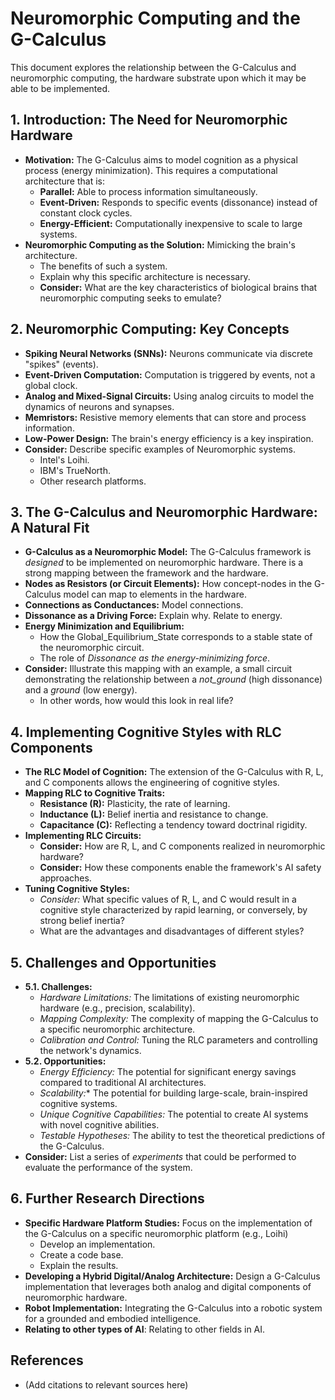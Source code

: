 # Neuromorphic Computing and the G-Calculus

This document explores the relationship between the G-Calculus and neuromorphic computing, the hardware substrate upon which it may be able to be implemented.

## 1. Introduction: The Need for Neuromorphic Hardware

*   **Motivation:** The G-Calculus aims to model cognition as a physical process (energy minimization). This requires a computational architecture that is:
    *   **Parallel:** Able to process information simultaneously.
    *   **Event-Driven:** Responds to specific events (dissonance) instead of constant clock cycles.
    *   **Energy-Efficient:** Computationally inexpensive to scale to large systems.
*   **Neuromorphic Computing as the Solution:** Mimicking the brain's architecture.
    *   The benefits of such a system.
    *   Explain why this specific architecture is necessary.
    *   **Consider:** What are the key characteristics of biological brains that neuromorphic computing seeks to emulate?

## 2.  Neuromorphic Computing: Key Concepts

*   **Spiking Neural Networks (SNNs):**  Neurons communicate via discrete "spikes" (events).
*   **Event-Driven Computation:**  Computation is triggered by events, not a global clock.
*   **Analog and Mixed-Signal Circuits:** Using analog circuits to model the dynamics of neurons and synapses.
*   **Memristors:**  Resistive memory elements that can store and process information.
*   **Low-Power Design:** The brain's energy efficiency is a key inspiration.
*   **Consider:** Describe specific examples of Neuromorphic systems.
    *   Intel's Loihi.
    *   IBM's TrueNorth.
    *   Other research platforms.

## 3.  The G-Calculus and Neuromorphic Hardware: A Natural Fit

*   **G-Calculus as a Neuromorphic Model:**  The G-Calculus framework is *designed* to be implemented on neuromorphic hardware.  There is a strong mapping between the framework and the hardware.
*   **Nodes as Resistors (or Circuit Elements):** How concept-nodes in the G-Calculus model can map to elements in the hardware.
*   **Connections as Conductances:** Model connections.
*   **Dissonance as a Driving Force:** Explain why.  Relate to energy.
*   **Energy Minimization and Equilibrium:**
    *   How the Global_Equilibrium_State corresponds to a stable state of the neuromorphic circuit.
    *   The role of *Dissonance as the energy-minimizing force*.
*   **Consider:**  Illustrate this mapping with an example, a small circuit demonstrating the relationship between a *not\_ground* (high dissonance) and a *ground* (low energy).
    *   In other words, how would this look in real life?

## 4. Implementing Cognitive Styles with RLC Components

*   **The RLC Model of Cognition:** The extension of the G-Calculus with R, L, and C components allows the engineering of cognitive styles.
*   **Mapping RLC to Cognitive Traits:**
    *   **Resistance (R):** Plasticity, the rate of learning.
    *   **Inductance (L):** Belief inertia and resistance to change.
    *   **Capacitance (C):** Reflecting a tendency toward doctrinal rigidity.
*   **Implementing RLC Circuits:**
    *   **Consider:** How are R, L, and C components realized in neuromorphic hardware?
    *   **Consider:** How these components enable the framework's AI safety approaches.
*   **Tuning Cognitive Styles:**
    *   *Consider:* What specific values of R, L, and C would result in a cognitive style characterized by rapid learning, or conversely, by strong belief inertia?
    *   What are the advantages and disadvantages of different styles?

## 5.  Challenges and Opportunities

*   **5.1. Challenges:**
    *   *Hardware Limitations:* The limitations of existing neuromorphic hardware (e.g., precision, scalability).
    *   *Mapping Complexity:* The complexity of mapping the G-Calculus to a specific neuromorphic architecture.
    *   *Calibration and Control:*  Tuning the RLC parameters and controlling the network's dynamics.
*   **5.2. Opportunities:**
    *   *Energy Efficiency:*  The potential for significant energy savings compared to traditional AI architectures.
    *   *Scalability:** The potential for building large-scale, brain-inspired cognitive systems.
    *   *Unique Cognitive Capabilities:* The potential to create AI systems with novel cognitive abilities.
    *   *Testable Hypotheses:* The ability to test the theoretical predictions of the G-Calculus.
*   **Consider:** List a series of *experiments* that could be performed to evaluate the performance of the system.

## 6. Further Research Directions

*   **Specific Hardware Platform Studies:** Focus on the implementation of the G-Calculus on a specific neuromorphic platform (e.g., Loihi)
    *   Develop an implementation.
    *   Create a code base.
    *   Explain the results.
*   **Developing a Hybrid Digital/Analog Architecture:**  Design a G-Calculus implementation that leverages both analog and digital components of neuromorphic hardware.
*   **Robot Implementation:** Integrating the G-Calculus into a robotic system for a grounded and embodied intelligence.
*   **Relating to other types of AI**: Relating to other fields in AI.

## References

*   (Add citations to relevant sources here)
